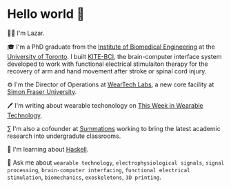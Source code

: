 # Hello world 👋

<!--
**lazarjov/lazarjov** is a ✨ _special_ ✨ repository because its `README.md` (this file) appears on your GitHub profile.

Here are some ideas to get you started:

- 🔭 I’m currently working on ...
- 🌱 I’m currently learning ...
- 👯 I’m looking to collaborate on ...
- 🤔 I’m looking for help with ...
- 💬 Ask me about ...
- 📫 How to reach me: ...
- 😄 Pronouns: ...
- ⚡ Fun fact: ...
-->

🙋‍♂️ I'm Lazar.

🎓 I'm a PhD graduate from the [Institute of Biomedical Engineering](https://bme.utoronto.ca/) at the [University of Toronto](https://www.utoronto.ca/). I built [KITE-BCI](https://www.uhn.ca/corporate/News/Pages/Getting_a_good_grip.aspx), the brain-computer interface system developed to work with functional electrical stimulaiton therapy for the recovery of arm and hand movement after stroke or spinal cord injury.

⚙️ I'm the Director of Operations at [WearTech Labs](https://weartechlabs.com), a new core facility at [Simon Fraser University](https://www.sfu.ca/).

🖊️ I'm writing about wearable techonology on [This Week in Wearable Technology](https://twiwt.substack.com/publish/home).

∑ I'm also a cofounder at [Summations](https://www.summations.com) working to bring the latest academic research into undergradute classrooms.

📕 I'm learning about [Haskell](https://www.haskell.org).

💬 Ask me about `wearable technology`, `electrophysiological signals`, `signal processing`, `brain-computer interfacing`, `functional electrical stimulation`, `biomechanics`, `exoskeletons`, `3D printing`.

